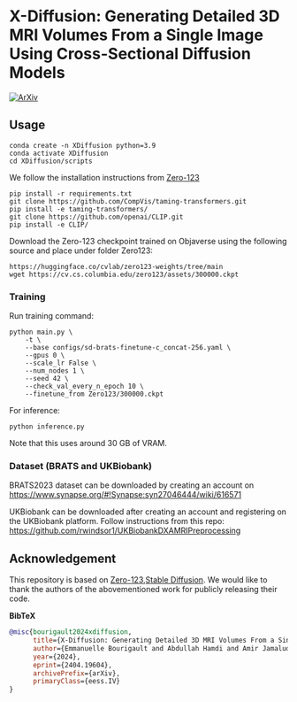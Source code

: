 # X-Diffusion: Generating Detailed 3D MRI Volumes From a Single Image Using Cross-Sectional Diffusion Models
[![ArXiv](https://img.shields.io/badge/ArXiv-Paper-<COLOR>.svg)](https://arxiv.org/abs/2404.19604)

##  Usage
```
conda create -n XDiffusion python=3.9
conda activate XDiffusion
cd XDiffusion/scripts
```

We follow the installation instructions from [Zero-123](https://github.com/cvlab-columbia/zero123)


```
pip install -r requirements.txt
git clone https://github.com/CompVis/taming-transformers.git
pip install -e taming-transformers/
git clone https://github.com/openai/CLIP.git
pip install -e CLIP/
```

Download the Zero-123 checkpoint trained on Objaverse using the following source and place under folder Zero123:

```
https://huggingface.co/cvlab/zero123-weights/tree/main
wget https://cv.cs.columbia.edu/zero123/assets/300000.ckpt    
```

### Training

Run training command:  
```
python main.py \
    -t \
    --base configs/sd-brats-finetune-c_concat-256.yaml \
    --gpus 0 \
    --scale_lr False \
    --num_nodes 1 \
    --seed 42 \
    --check_val_every_n_epoch 10 \
    --finetune_from Zero123/300000.ckpt 
```

For inference:
```
python inference.py
```

Note that this uses around 30 GB of VRAM.


### Dataset (BRATS and UKBiobank)

BRATS2023 dataset can be downloaded by creating an account on https://www.synapse.org/#!Synapse:syn27046444/wiki/616571

UKBiobank can be downloaded after creating an account and registering on the UKBiobank platform. 
Follow instructions from this repo: 
https://github.com/rwindsor1/UKBiobankDXAMRIPreprocessing


##  Acknowledgement
This repository is based on [Zero-123](https://github.com/cvlab-columbia/zero123),[Stable Diffusion](https://github.com/CompVis/stable-diffusion). We would like to thank the authors of the abovementioned work for publicly releasing their code. 

**BibTeX**
```bibtex
@misc{bourigault2024xdiffusion,
      title={X-Diffusion: Generating Detailed 3D MRI Volumes From a Single Image Using Cross-Sectional Diffusion Models}, 
      author={Emmanuelle Bourigault and Abdullah Hamdi and Amir Jamaludin},
      year={2024},
      eprint={2404.19604},
      archivePrefix={arXiv},
      primaryClass={eess.IV}
}
```
